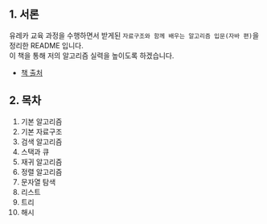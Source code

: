## 1. 서론
유레카 교육 과정을 수행하면서 받게된 `자료구조와 함께 배우는 알고리즘 입문(자바 편)`을 정리한 README 입니다.  
이 책을 통해 저의 알고리즘 실력을 높이도록 하겠습니다.

- <a href="https://m.yes24.com/Goods/Detail/109185787">책 출처</a>

## 2. 목차
1. 기본 알고리즘
2. 기본 자료구조
3. 검색 알고리즘
4. 스택과 큐
5. 재귀 알고리즘
6. 정렬 알고리즘
7. 문자열 탐색
8. 리스트
9. 트리
10. 해시